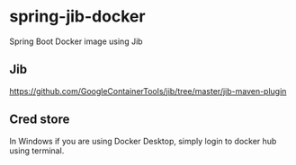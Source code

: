 # spring-jib-docker
Spring Boot Docker image using Jib


## Jib 

https://github.com/GoogleContainerTools/jib/tree/master/jib-maven-plugin

## Cred store

In Windows if you are using Docker Desktop, simply login to docker hub using terminal. 


